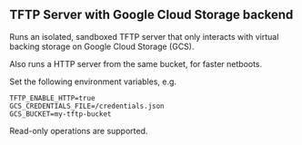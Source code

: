 ## TFTP Server with Google Cloud Storage backend

Runs an isolated, sandboxed TFTP server that only interacts with virtual backing storage on Google Cloud Storage (GCS).

Also runs a HTTP server from the same bucket, for faster netboots.

Set the following environment variables, e.g.

```
TFTP_ENABLE_HTTP=true
GCS_CREDENTIALS_FILE=/credentials.json
GCS_BUCKET=my-tftp-bucket
```

Read-only operations are supported.